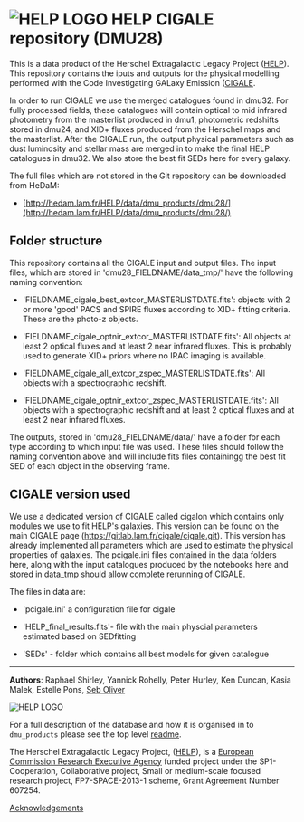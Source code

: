 # ![HELP LOGO](https://avatars1.githubusercontent.com/u/7880370?s=75&v=4) HELP CIGALE repository (DMU28)


This is a data product of the Herschel Extragalactic Legacy Project ([HELP](http://www.herschel.sussex.ac.uk)). This repository contains the iputs and outputs for the physical modelling performed with the Code Investigating GALaxy Emission ([CIGALE](https://cigale.lam.fr/).

In order to run CIGALE we use the merged catalogues found in dmu32. For fully processed fields, these catalogues will contain optical to mid infrared photometry from the masterlist produced in dmu1, photometric redshifts stored in dmu24, and XID+ fluxes produced from the Herschel maps and the masterlist. After the CIGALE run, the output physical parameters such as dust luminosity and stellar mass are merged in to make the final HELP catalogues in dmu32. We also store the best fit SEDs here for every galaxy.

The full files which are not stored in the Git repository can be downloaded from HeDaM:

- [http://hedam.lam.fr/HELP/data/dmu_products/dmu28/](http://hedam.lam.fr/HELP/data/dmu_products/dmu28/)

Folder structure
----------------

This repository contains all the CIGALE input and output files. The input files, which are stored in 'dmu28_FIELDNAME/data_tmp/' have the following naming convention:

 - 'FIELDNAME_cigale_best_extcor_MASTERLISTDATE.fits': objects with 2 or more 'good' PACS and SPIRE fluxes according to XID+ fitting criteria. These are the photo-z objects.
 
 - 'FIELDNAME_cigale_optnir_extcor_MASTERLISTDATE.fits': All objects at least 2 optical fluxes and at least 2 near infrared fluxes. This is probably used to generate XID+ priors where no IRAC imaging is available.

 - 'FIELDNAME_cigale_all_extcor_zspec_MASTERLISTDATE.fits': All objects with a spectrographic redshift.

 - 'FIELDNAME_cigale_optnir_extcor_zspec_MASTERLISTDATE.fits': All objects with a spectrographic redshift and at least 2 optical fluxes and at least 2 near infrared fluxes.

The outputs, stored in 'dmu28_FIELDNAME/data/' have a folder for each type according to which input file was used. These files should follow the naming convention above and will include fits files containingg the best fit SED of each object in the observing frame.

CIGALE version used
--------------------

We use a dedicated version of CIGALE called cigalon which contains only modules we use to fit HELP's galaxies. This version can be found on the main CIGALE page (https://gitlab.lam.fr/cigale/cigale.git). This version has already implemented all parameters which are used to estimate the physical properties of galaxies. The pcigale.ini files contained in the data folders here, along with the input catalogues produced by the notebooks here and stored in data_tmp should allow complete rerunning of CIGALE.

The files in data are:

- 'pcigale.ini' a configuration file for cigale
 
- 'HELP_final_results.fits'- file with the main physcial parameters estimated based on SEDfitting

- 'SEDs' - folder which contains all best models for given catalogue

-------------------------------------------------------------------------------

**Authors**: Raphael Shirley, Yannick Rohelly, Peter Hurley, Ken Duncan, Kasia Malek, Estelle Pons, [Seb Oliver](http://www.sussex.ac.uk/profiles/91548)

 ![HELP LOGO](https://avatars1.githubusercontent.com/u/7880370?s=75&v=4)
 
For a full description of the database and how it is organised in to `dmu_products` please see the top level [readme](../readme.md).
 
The Herschel Extragalactic Legacy Project, ([HELP](http://herschel.sussex.ac.uk/)), is a [European Commission Research Executive Agency](https://ec.europa.eu/info/departments/research-executive-agency_en)
funded project under the SP1-Cooperation, Collaborative project, Small or medium-scale focused research project, FP7-SPACE-2013-1 scheme, Grant Agreement
Number 607254.

[Acknowledgements](http://herschel.sussex.ac.uk/acknowledgements)
